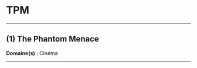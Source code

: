 # TPM

--------------------

## (1) The Phantom Menace

**Domaine(s)** : Cinéma

--------------------